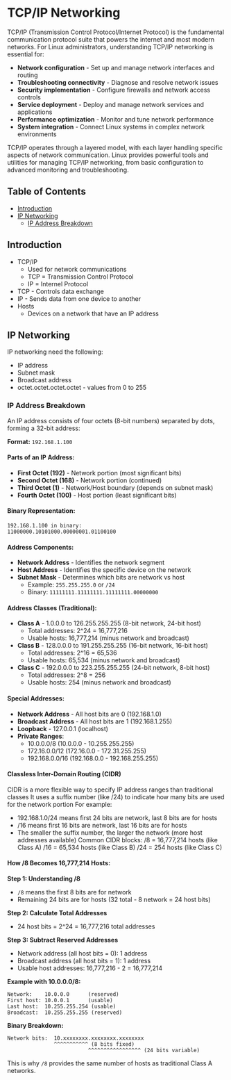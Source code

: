 # TCP/IP Networking

TCP/IP (Transmission Control Protocol/Internet Protocol) is the fundamental communication protocol suite that powers the internet and most modern networks. For Linux administrators, understanding TCP/IP networking is essential for:

- **Network configuration** - Set up and manage network interfaces and routing
- **Troubleshooting connectivity** - Diagnose and resolve network issues
- **Security implementation** - Configure firewalls and network access controls
- **Service deployment** - Deploy and manage network services and applications
- **Performance optimization** - Monitor and tune network performance
- **System integration** - Connect Linux systems in complex network environments

TCP/IP operates through a layered model, with each layer handling specific aspects of network communication. Linux provides powerful tools and utilities for managing TCP/IP networking, from basic configuration to advanced monitoring and troubleshooting.

## Table of Contents
- [Introduction](#introduction)
- [IP Networking](#ip-networking)
  - [IP Address Breakdown](#ip-address-breakdown)

## Introduction
- TCP/IP
  - Used for network communications
  - TCP = Transmission Control Protocol
  - IP = Internel Protocol
- TCP - Controls data exchange
- IP - Sends data from one device to another
- Hosts
  - Devices on a network that have an IP address

## IP Networking
IP networking need the following:
- IP address
- Subnet mask
- Broadcast address
- octet.octet.octet.octet - values from 0 to 255

### IP Address Breakdown

An IP address consists of four octets (8-bit numbers) separated by dots, forming a 32-bit address:

**Format:** `192.168.1.100`

#### Parts of an IP Address:
- **First Octet (192)** - Network portion (most significant bits)
- **Second Octet (168)** - Network portion (continued)
- **Third Octet (1)** - Network/Host boundary (depends on subnet mask)
- **Fourth Octet (100)** - Host portion (least significant bits)

#### Binary Representation:
```
192.168.1.100 in binary:
11000000.10101000.00000001.01100100
```

#### Address Components:
- **Network Address** - Identifies the network segment
- **Host Address** - Identifies the specific device on the network
- **Subnet Mask** - Determines which bits are network vs host
  - Example: `255.255.255.0` or `/24`
  - Binary: `11111111.11111111.11111111.00000000`

#### Address Classes (Traditional):
- **Class A** - 1.0.0.0 to 126.255.255.255 (8-bit network, 24-bit host)
  - Total addresses: 2^24 = 16,777,216
  - Usable hosts: 16,777,214 (minus network and broadcast)
- **Class B** - 128.0.0.0 to 191.255.255.255 (16-bit network, 16-bit host)
  - Total addresses: 2^16 = 65,536
  - Usable hosts: 65,534 (minus network and broadcast)
- **Class C** - 192.0.0.0 to 223.255.255.255 (24-bit network, 8-bit host)
  - Total addresses: 2^8 = 256
  - Usable hosts: 254 (minus network and broadcast)

#### Special Addresses:
- **Network Address** - All host bits are 0 (192.168.1.0)
- **Broadcast Address** - All host bits are 1 (192.168.1.255)
- **Loopback** - 127.0.0.1 (localhost)
- **Private Ranges**:
  - 10.0.0.0/8 (10.0.0.0 - 10.255.255.255)
  - 172.16.0.0/12 (172.16.0.0 - 172.31.255.255)
  - 192.168.0.0/16 (192.168.0.0 - 192.168.255.255)

#### Classless Inter-Domain Routing (CIDR)
CIDR is a more flexible way to specify IP address ranges than traditional classes
It uses a suffix number (like /24) to indicate how many bits are used for the network portion
For example:
- 192.168.1.0/24 means first 24 bits are network, last 8 bits are for hosts
- /16 means first 16 bits are network, last 16 bits are for hosts
- The smaller the suffix number, the larger the network (more host addresses available)
Common CIDR blocks:
/8  = 16,777,214 hosts (like Class A)
/16 = 65,534 hosts (like Class B)
/24 = 254 hosts (like Class C)

#### How /8 Becomes 16,777,214 Hosts:

**Step 1: Understanding /8**
- `/8` means the first 8 bits are for network
- Remaining 24 bits are for hosts (32 total - 8 network = 24 host bits)

**Step 2: Calculate Total Addresses**
- 24 host bits = 2^24 = 16,777,216 total addresses

**Step 3: Subtract Reserved Addresses**
- Network address (all host bits = 0): 1 address
- Broadcast address (all host bits = 1): 1 address
- Usable host addresses: 16,777,216 - 2 = 16,777,214

**Example with 10.0.0.0/8:**
```
Network:    10.0.0.0      (reserved)
First host: 10.0.0.1      (usable)
Last host:  10.255.255.254 (usable)
Broadcast:  10.255.255.255 (reserved)
```

**Binary Breakdown:**
```
Network bits:  10.xxxxxxxx.xxxxxxxx.xxxxxxxx
               ^^^^^^^^^^^ (8 bits fixed)
                          ^^^^^^^^^^^^^^^^^ (24 bits variable)
```

This is why `/8` provides the same number of hosts as traditional Class A networks. 
